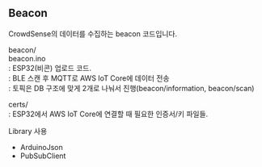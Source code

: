 ## Beacon

CrowdSense의 데이터를 수집하는 beacon 코드입니다.  

beacon/  
beacon.ino  
: ESP32(비콘) 업로드 코드.  
: BLE 스캔 후 MQTT로 AWS IoT Core에 데이터 전송  
: 토픽은 DB 구조에 맞게 2개로 나눠서 진행(beacon/information, beacon/scan)  

certs/  
: ESP32에서 AWS IoT Core에 연결할 때 필요한 인증서/키 파일들.  

Library 사용
- ArduinoJson
- PubSubClient
